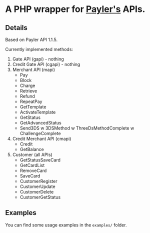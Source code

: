 # A PHP wrapper for [Payler's](https://payler.com/docs/acquiring_docs) APIs.

## Details

Based on Payler API 1.1.5.

Currently implemented methods:

1. Gate API (gapi) - nothing
2. Credit Gate API (cgapi) - nothing
3. Merchant API (mapi)
    * Pay
    * Block
    * Charge
    * Retrieve
    * Refund
    * RepeatPay
    * GetTemplate
    * ActivateTemplate
    * GetStatus
    * GetAdvancedStatus
    * Send3DS
    w 3DSMethod
    w ThreeDsMethodComplete
    w ChallengeComplete
4. Credit Merchant API (cmapi)
    * Credit
    * GetBalance
5. Customer (all APIs)
    * GetStatusSaveCard
    * GetCardList
    * RemoveCard
    * SaveCard
    * CustomerRegister
    * CustomerUpdate
    * CustomerDelete
    * CustomerGetStatus

## Examples

You can find some usage examples in the `examples/` folder.

